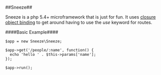 ##Sneeze##

Sneeze is a php 5.4+ microframework that is just for fun. It uses [closure object binding](http://www.php.net/manual/en/closure.bindto.php) to get around having to use the _use_ keyword for routes.


####Basic Example####

    $app = new Sneeze\Sneeze;
    
    $app->get('/people/:name', function() {
      echo 'hello ' . $this->params['name'];
    });
    
    $app->run();
